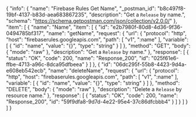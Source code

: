 {
  "info": {
    "name": "Firebase Rules Get Name",
    "_postman_id": "b8c497f8-19bf-4137-b83d-aea683867235",
    "description": "Get a `Release` by name.",
    "schema": "https://schema.getpostman.com/json/collection/v2.0.0/"
  },
  "item": [
    {
      "name": "Name",
      "item": [
        {
          "id": "e2b7980f-80d8-4d36-9f36-0494785bf317",
          "name": "getName",
          "request": {
            "url": {
              "protocol": "http",
              "host": "firebaserules.googleapis.com",
              "path": [
                "v1",
                ":name"
              ],
              "variable": [
                {
                  "id": "name",
                  "value": "{}",
                  "type": "string"
                }
              ]
            },
            "method": "GET",
            "body": {
              "mode": "raw"
            },
            "description": "Get a `Release` by name."
          },
          "response": [
            {
              "status": "OK",
              "code": 200,
              "name": "Response_200",
              "id": "025f61e6-ffbe-4713-a96c-8dca95dfbeea"
            }
          ]
        },
        {
          "id": "06dc295f-55b8-4423-9d4a-e608eb542ecb",
          "name": "deleteName",
          "request": {
            "url": {
              "protocol": "http",
              "host": "firebaserules.googleapis.com",
              "path": [
                "v1",
                ":name"
              ],
              "variable": [
                {
                  "id": "name",
                  "value": "{}",
                  "type": "string"
                }
              ]
            },
            "method": "DELETE",
            "body": {
              "mode": "raw"
            },
            "description": "Delete a `Release` by resource name."
          },
          "response": [
            {
              "status": "OK",
              "code": 200,
              "name": "Response_200",
              "id": "59f9dfa8-9d7d-4e22-95e4-37c86dfcbbb4"
            }
          ]
        }
      ]
    }
  ]
}